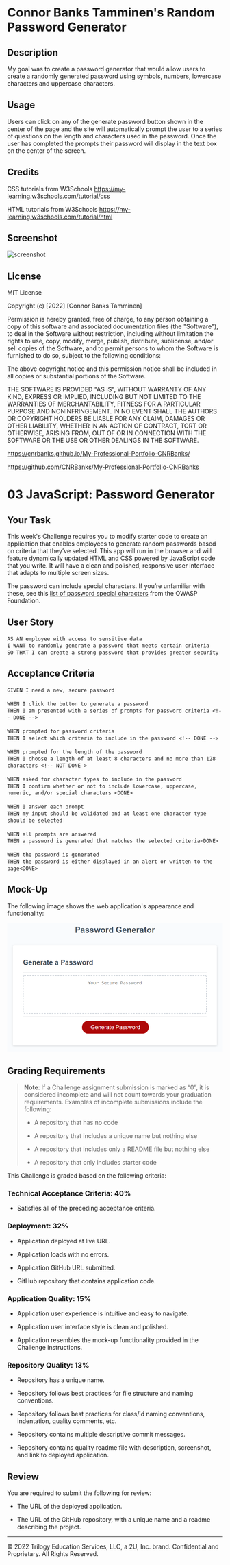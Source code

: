 # Connor Banks Tamminen's Random Password Generator

## Description

My goal was to create a password generator that would allow users to create a randomly generated password using symbols, numbers, lowercase characters and uppercase characters.


## Usage

Users can click on any of the generate password button shown in the center of the page and the site will automatically prompt the user to a series of questions on the length and characters used in the password. Once the user has completed the prompts their password will display in the text box on the center of the screen.

## Credits

CSS tutorials from W3Schools https://my-learning.w3schools.com/tutorial/css

HTML tutorials from W3Schools https://my-learning.w3schools.com/tutorial/html

## Screenshot

<img title="screenshot" src="assets/images/Preview.png">
 
## License

MIT License

Copyright (c) [2022] [Connor Banks Tamminen]

Permission is hereby granted, free of charge, to any person obtaining a copy
of this software and associated documentation files (the "Software"), to deal
in the Software without restriction, including without limitation the rights
to use, copy, modify, merge, publish, distribute, sublicense, and/or sell
copies of the Software, and to permit persons to whom the Software is
furnished to do so, subject to the following conditions:

The above copyright notice and this permission notice shall be included in all
copies or substantial portions of the Software.

THE SOFTWARE IS PROVIDED "AS IS", WITHOUT WARRANTY OF ANY KIND, EXPRESS OR
IMPLIED, INCLUDING BUT NOT LIMITED TO THE WARRANTIES OF MERCHANTABILITY,
FITNESS FOR A PARTICULAR PURPOSE AND NONINFRINGEMENT. IN NO EVENT SHALL THE
AUTHORS OR COPYRIGHT HOLDERS BE LIABLE FOR ANY CLAIM, DAMAGES OR OTHER
LIABILITY, WHETHER IN AN ACTION OF CONTRACT, TORT OR OTHERWISE, ARISING FROM,
OUT OF OR IN CONNECTION WITH THE SOFTWARE OR THE USE OR OTHER DEALINGS IN THE
SOFTWARE.


https://cnrbanks.github.io/My-Professional-Portfolio-CNRBanks/

https://github.com/CNRBanks/My-Professional-Portfolio-CNRBanks










































# 03 JavaScript: Password Generator

## Your Task

This week's Challenge requires you to modify starter code to create an application that enables employees to generate random passwords based on criteria that they’ve selected. This app will run in the browser and will feature dynamically updated HTML and CSS powered by JavaScript code that you write. It will have a clean and polished, responsive user interface that adapts to multiple screen sizes.

The password can include special characters. If you’re unfamiliar with these, see this [list of password special characters](https://www.owasp.org/index.php/Password_special_characters) from the OWASP Foundation.

## User Story

```
AS AN employee with access to sensitive data
I WANT to randomly generate a password that meets certain criteria
SO THAT I can create a strong password that provides greater security
```

## Acceptance Criteria

```
GIVEN I need a new, secure password

WHEN I click the button to generate a password
THEN I am presented with a series of prompts for password criteria <!-- DONE -->

WHEN prompted for password criteria
THEN I select which criteria to include in the password <!-- DONE -->

WHEN prompted for the length of the password
THEN I choose a length of at least 8 characters and no more than 128 characters <!-- NOT DONE >

WHEN asked for character types to include in the password
THEN I confirm whether or not to include lowercase, uppercase, numeric, and/or special characters <DONE>

WHEN I answer each prompt
THEN my input should be validated and at least one character type should be selected

WHEN all prompts are answered
THEN a password is generated that matches the selected criteria<DONE>

WHEN the password is generated
THEN the password is either displayed in an alert or written to the page<DONE>
```

## Mock-Up

The following image shows the web application's appearance and functionality:

![The Password Generator application displays a red button to "Generate Password".](./Assets/03-javascript-homework-demo.png)

## Grading Requirements

> **Note**: If a Challenge assignment submission is marked as “0”, it is considered incomplete and will not count towards your graduation requirements. Examples of incomplete submissions include the following:
>
> * A repository that has no code
>
> * A repository that includes a unique name but nothing else
>
> * A repository that includes only a README file but nothing else
>
> * A repository that only includes starter code

This Challenge is graded based on the following criteria: 

### Technical Acceptance Criteria: 40%

* Satisfies all of the preceding acceptance criteria.

### Deployment: 32%

* Application deployed at live URL.

* Application loads with no errors.

* Application GitHub URL submitted.

* GitHub repository that contains application code.

### Application Quality: 15%

* Application user experience is intuitive and easy to navigate.

* Application user interface style is clean and polished.

* Application resembles the mock-up functionality provided in the Challenge instructions.

### Repository Quality: 13%

* Repository has a unique name.

* Repository follows best practices for file structure and naming conventions.

* Repository follows best practices for class/id naming conventions, indentation, quality comments, etc.

* Repository contains multiple descriptive commit messages.

* Repository contains quality readme file with description, screenshot, and link to deployed application.

## Review

You are required to submit the following for review:

* The URL of the deployed application.

* The URL of the GitHub repository, with a unique name and a readme describing the project.

- - -
© 2022 Trilogy Education Services, LLC, a 2U, Inc. brand. Confidential and Proprietary. All Rights Reserved.
